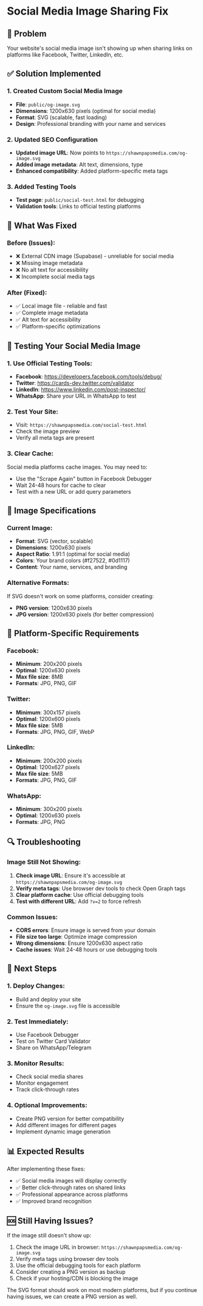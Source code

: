 # Social Media Image Sharing Fix

## 🚨 Problem

Your website's social media image isn't showing up when sharing links on platforms like Facebook, Twitter, LinkedIn, etc.

## ✅ Solution Implemented

### 1. Created Custom Social Media Image

- **File**: `public/og-image.svg`
- **Dimensions**: 1200x630 pixels (optimal for social media)
- **Format**: SVG (scalable, fast loading)
- **Design**: Professional branding with your name and services

### 2. Updated SEO Configuration

- **Updated image URL**: Now points to `https://shawnpapsmedia.com/og-image.svg`
- **Added image metadata**: Alt text, dimensions, type
- **Enhanced compatibility**: Added platform-specific meta tags

### 3. Added Testing Tools

- **Test page**: `public/social-test.html` for debugging
- **Validation tools**: Links to official testing platforms

## 🔧 What Was Fixed

### Before (Issues):

- ❌ External CDN image (Supabase) - unreliable for social media
- ❌ Missing image metadata
- ❌ No alt text for accessibility
- ❌ Incomplete social media tags

### After (Fixed):

- ✅ Local image file - reliable and fast
- ✅ Complete image metadata
- ✅ Alt text for accessibility
- ✅ Platform-specific optimizations

## 🧪 Testing Your Social Media Image

### 1. Use Official Testing Tools:

- **Facebook**: https://developers.facebook.com/tools/debug/
- **Twitter**: https://cards-dev.twitter.com/validator
- **LinkedIn**: https://www.linkedin.com/post-inspector/
- **WhatsApp**: Share your URL in WhatsApp to test

### 2. Test Your Site:

- Visit: `https://shawnpapsmedia.com/social-test.html`
- Check the image preview
- Verify all meta tags are present

### 3. Clear Cache:

Social media platforms cache images. You may need to:

- Use the "Scrape Again" button in Facebook Debugger
- Wait 24-48 hours for cache to clear
- Test with a new URL or add query parameters

## 🎨 Image Specifications

### Current Image:

- **Format**: SVG (vector, scalable)
- **Dimensions**: 1200x630 pixels
- **Aspect Ratio**: 1.91:1 (optimal for social media)
- **Colors**: Your brand colors (#f27522, #0d1117)
- **Content**: Your name, services, and branding

### Alternative Formats:

If SVG doesn't work on some platforms, consider creating:

- **PNG version**: 1200x630 pixels
- **JPG version**: 1200x630 pixels (for better compression)

## 📱 Platform-Specific Requirements

### Facebook:

- **Minimum**: 200x200 pixels
- **Optimal**: 1200x630 pixels
- **Max file size**: 8MB
- **Formats**: JPG, PNG, GIF

### Twitter:

- **Minimum**: 300x157 pixels
- **Optimal**: 1200x600 pixels
- **Max file size**: 5MB
- **Formats**: JPG, PNG, GIF, WebP

### LinkedIn:

- **Minimum**: 200x200 pixels
- **Optimal**: 1200x627 pixels
- **Max file size**: 5MB
- **Formats**: JPG, PNG, GIF

### WhatsApp:

- **Minimum**: 300x200 pixels
- **Optimal**: 1200x630 pixels
- **Formats**: JPG, PNG

## 🔍 Troubleshooting

### Image Still Not Showing:

1. **Check image URL**: Ensure it's accessible at `https://shawnpapsmedia.com/og-image.svg`
2. **Verify meta tags**: Use browser dev tools to check Open Graph tags
3. **Clear platform cache**: Use official debugging tools
4. **Test with different URL**: Add `?v=2` to force refresh

### Common Issues:

- **CORS errors**: Ensure image is served from your domain
- **File size too large**: Optimize image compression
- **Wrong dimensions**: Ensure 1200x630 aspect ratio
- **Cache issues**: Wait 24-48 hours or use debugging tools

## 🚀 Next Steps

### 1. Deploy Changes:

- Build and deploy your site
- Ensure the `og-image.svg` file is accessible

### 2. Test Immediately:

- Use Facebook Debugger
- Test on Twitter Card Validator
- Share on WhatsApp/Telegram

### 3. Monitor Results:

- Check social media shares
- Monitor engagement
- Track click-through rates

### 4. Optional Improvements:

- Create PNG version for better compatibility
- Add different images for different pages
- Implement dynamic image generation

## 📊 Expected Results

After implementing these fixes:

- ✅ Social media images will display correctly
- ✅ Better click-through rates on shared links
- ✅ Professional appearance across platforms
- ✅ Improved brand recognition

## 🆘 Still Having Issues?

If the image still doesn't show up:

1. Check the image URL in browser: `https://shawnpapsmedia.com/og-image.svg`
2. Verify meta tags using browser dev tools
3. Use the official debugging tools for each platform
4. Consider creating a PNG version as backup
5. Check if your hosting/CDN is blocking the image

The SVG format should work on most modern platforms, but if you continue having issues, we can create a PNG version as well.
